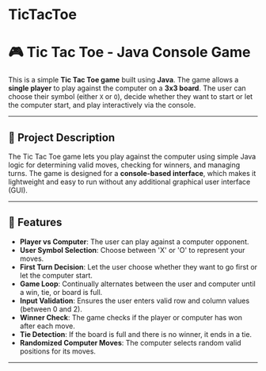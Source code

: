 # TicTacToe

# 🎮 Tic Tac Toe - Java Console Game

This is a simple **Tic Tac Toe game** built using **Java**. The game allows a **single player** to play against the computer on a **3x3 board**. The user can choose their symbol (either `X` or `O`), decide whether they want to start or let the computer start, and play interactively via the console.

---

## 📝 Project Description

The Tic Tac Toe game lets you play against the computer using simple Java logic for determining valid moves, checking for winners, and managing turns. The game is designed for a **console-based interface**, which makes it lightweight and easy to run without any additional graphical user interface (GUI).

---

## 🎯 Features

- **Player vs Computer**: The user can play against a computer opponent.
- **User Symbol Selection**: Choose between 'X' or 'O' to represent your moves.
- **First Turn Decision**: Let the user choose whether they want to go first or let the computer start.
- **Game Loop**: Continually alternates between the user and computer until a win, tie, or board is full.
- **Input Validation**: Ensures the user enters valid row and column values (between 0 and 2).
- **Winner Check**: The game checks if the player or computer has won after each move.
- **Tie Detection**: If the board is full and there is no winner, it ends in a tie.
- **Randomized Computer Moves**: The computer selects random valid positions for its moves.

---



